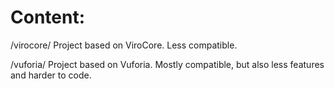# Content:

/virocore/
Project based on ViroCore. Less compatible.

/vuforia/
Project based on Vuforia. Mostly compatible, but also less features and harder to code.